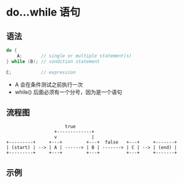 # do...while 语句

## 语法

```c
do {
    A;       // single or multiple statement(s)
} while (B); // condition statement

C;           // expression
```

* A 会在条件测试之前执行一次
* while() 后面必须有一个分号，因为是一个语句

## 流程图

```graph
                      true
                  +-------------+
                  v             |
+---------+     +---+         +---+  false   +---+     +-------+
| (start) | --> | A | ------> | B | -------> | C | --> | (end) |
+---------+     +---+         +---+          +---+     +-------+
```

## 示例
